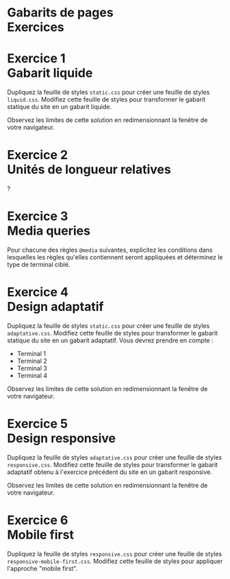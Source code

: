 # Gabarits de pages<br />Exercices


# Exercice 1<br />Gabarit liquide

Dupliquez la feuille de styles `static.css` pour créer une feuille de styles `liquid.css`.
Modifiez cette feuille de styles pour transformer le gabarit statique du site en un gabarit liquide.

Observez les limites de cette solution en redimensionnant la fenêtre de votre navigateur.


# Exercice 2<br />Unités de longueur relatives

?


# Exercice 3<br />Media queries

Pour chacune des règles `@media` suivantes, explicitez les conditions dans lesquelles les règles qu'elles contiennent seront appliquées et déterminez le type de terminal ciblé.


# Exercice 4<br />Design adaptatif

Dupliquez la feuille de styles `static.css` pour créer une feuille de styles `adaptative.css`.
Modifiez cette feuille de styles pour transformer le gabarit statique du site en un gabarit adaptatif.
Vous devrez prendre en compte :

* Terminal 1
* Terminal 2
* Terminal 3
* Terminal 4

Observez les limites de cette solution en redimensionnant la fenêtre de votre navigateur.


# Exercice 5<br />Design responsive

Dupliquez la feuille de styles `adaptative.css` pour créer une feuille de styles `responsive.css`.
Modifiez cette feuille de styles pour transformer le gabarit adaptatif obtenu à l'exercice précédent du site en un gabarit responsive.

Observez les limites de cette solution en redimensionnant la fenêtre de votre navigateur.


# Exercice 6<br />Mobile first

Dupliquez la feuille de styles `responsive.css` pour créer une feuille de styles `responsive-mobile-first.css`.
Modifiez cette feuille de styles pour appliquer l'approche "mobile first".
